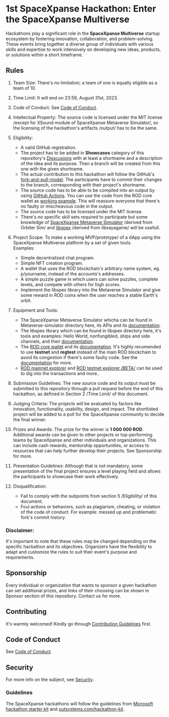# 1st SpaceXpanse Hackathon: Enter the SpaceXpanse Multiverse
Hackathons play a significant role in the **SpaceXpanse Multiverse** startup ecosystem by fostering innovation, collaboration, and problem-solving. These events bring together a diverse group of individuals with various skills and expertise to work intensively on developing new ideas, products, or solutions within a short timeframe.  

## Rules

1. Team Size: There's no limitation; a team of one is equally eligible as a team of 10.

2. Time Limit: It will end on 23:59, August 31st, 2023.

3. Code of Conduct: See [Code of Conduct](CODE-OF-CONDUCT.md).

4. Intellectual Property: The source code is licensed under the MIT license /except for XSound module of SpaceXpanse Metaverse Simulator/, so the licensing of the hackathon's artifacts /output/ has to be the same.

5. Eligibility: 
   - A valid GitHub registration.
   - The project has to be added in **Showcases** category of this repository's [Disscusions](https://github.com/SpaceXpanse/Hackathon-starter-kit/discussions/categories/showcases) with at least a shortname and a description of the idea and its purpose. Then a branch will be created from this one with the given shortname.
   - The actual contribution to this hackathon will follow the GitHub's [fork-and-pull-model](https://docs.github.com/en/pull-requests/collaborating-with-pull-requests/getting-started/about-collaborative-development-models#fork-and-pull-model). The participants have to commit their changes to the branch, corresponding with their project's shortname.
   - The source code has to be able to be compiled into an output by using [GitHub Actions](https://github.com/features/actions). You can use the code from the ROD core wallet as [working example](https://github.com/SpaceXpanse/rod-core-wallet/blob/0.6.8/.github/workflows/build-ubuntu20-macos11.yml). This will reassure everyone that there's no faulty or mischeavous code in the output.
   - The source code has to be licensed under the MIT license.
   - There's no specific skill sets required to participate but some knowledge of [SpaceXpanse Metaverse Simulator](https://github.com/SpaceXpanse/Metaverse) /derived from Orbiter Sim/ and [libspex](https://github.com/SpaceXpanse/libspex) /derived from libxayagame/ will be usefull.

7. Project Scope: To make a working MVP/prototype/ of a dApp using the SpaceXpanse Multiverse platform by a set of given tools.  
   Examples:
   - Simple decentralized chat program.
   - Simple NFT creation program.
   - A wallet that uses the ROD blockchain's arbitrary name system, eg. p/yourname, instead of the accounts's addresses.
   - A simple puzzle game in which users can solve puzzles, complete levels, and compete with others for high scores.
   - Implement the libspex library into the Metaverse Simulator and give some reward in ROD coins when the user reaches a stable Earth's orbit.

8. Equipment and Tools:
   - The SpaceXpanse Metaverse Simulator whicha can be found in Metaverse-simulator directory here, its APIs and its [documentation](https://github.com/SpaceXpanse/Metaverse/wiki).
   - The libspex library which can be found in libspex directory here, it's tools and examples: Hello World, nonfungibled, ships and side channels, and their [documentation](https://github.com/SpaceXpanse/Documentation/wiki).
   - The [ROD core wallet](https://github.com/SpaceXpanse/rod-core-wallet/tree/0.6.8) and its [documentation](https://github.com/SpaceXpanse/Documentation/wiki). It's highly recomended to use **testnet** and **regtest** instead of the main ROD blockchain to avoid its congestion if there's some faulty code. See the [documentation](https://github.com/SpaceXpanse/Documentation/wiki) for more.   
   - [ROD mainnet explorer](http://explorer1.rod.spacexpanse.org:3001/) and [ROD testnet explorer /BETA/](http://explorer.rod.spacexpanse.org:3002/blocks) can be used to dig into the transactions and more.. 

9. Submission Guidelines: The new source code and its output must be submitted to this repository through a pull request before the end of this hackathon, as defined in Section 2 /Time Limit/ of this document.

10. Judging Criteria: The projects will be evaluated by factors like innovation, functionality, usability, design, and impact. The shortlisted project will be added to a poll for the SpaceXpanse community to decide the final winner.

11. Prizes and Awards: The prize for the winner is **1 000 000 ROD**. Additional awards can be given to other projects or top-performing teams by SpaceXpanse and other individuals and organizations. This can include cash rewards, mentorship opportunities, or access to resources that can help further develop their projects.  See Sponsorship for more.

12. Presentation Guidelines: Although that is not mandatory, some presentation of the final project ensures a level playing field and allows the participants to showcase their work effectively.

13. Disqualification:
    - Fail to comply with the subpoints from section 5 /Eligibility/ of this document.
    - Foul actions or behaviors, such as plagiarism, cheating, or violation of the code of conduct. For example: messed up and problematic fork's commit history. 

### Disclaimer: 
It's important to note that these rules may be changed depending on the specific hackathon and its objectives. Organizers have the flexibility to adapt and customize the rules to suit their event's purpose and requirements. 

## Sponsorship 
Every individual or organization that wants to sponsor a given hackathon can set additional prizes, and links of their choosing can be shown in Sponsor section of this repository. Contact us for more.

## Contributing

It's warmly welcomed! Kindly go through [Contribution Guidelines](CONTRIBUTING.md) first.

## Code of Conduct

See [Code of Conduct](CODE-OF-CONDUCT.md).

## Security

For more info on the subject, see [Security](SECURITY.md).

### Guidelines
The SpaceXpanse hackathons will follow the guidelines from [Microsoft hackathon starter kit](https://microsoft.github.io/hackathon-starter-kit/) and [outsystems.com/hackathon-kit](https://www.outsystems.com/hackathon-kit/).
